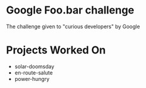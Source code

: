 # Google Foo.bar challenge
The challenge given to "curious developers" by Google

# Projects Worked On
* solar-doomsday
* en-route-salute
* power-hungry
